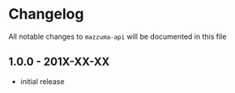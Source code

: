 # Changelog

All notable changes to `mazzuma-api` will be documented in this file

## 1.0.0 - 201X-XX-XX

- initial release
